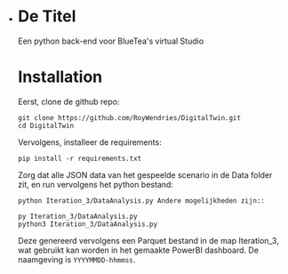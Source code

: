  - # De Titel
   
   Een python back-end voor BlueTea's virtual Studio
   
   # Installation
   
   Eerst, clone de github repo:
   
       git clone https://github.com/RoyWendries/DigitalTwin.git
       cd DigitalTwin
   
   Vervolgens, installeer de requirements:
   
       pip install -r requirements.txt
   
   Zorg dat alle JSON data van het gespeelde scenario in de Data folder
   zit, en run vervolgens het python bestand:
   
       python Iteration_3/DataAnalysis.py Andere mogelijkheden zijn::
   
       py Iteration_3/DataAnalysis.py
       python3 Iteration_3/DataAnalysis.py
   
   Deze genereerd vervolgens een Parquet bestand in de map Iteration_3,
   wat gebruikt kan worden in het gemaakte PowerBI dashboard. De
   naamgeving is `YYYYMMDD-hhmmss`.
